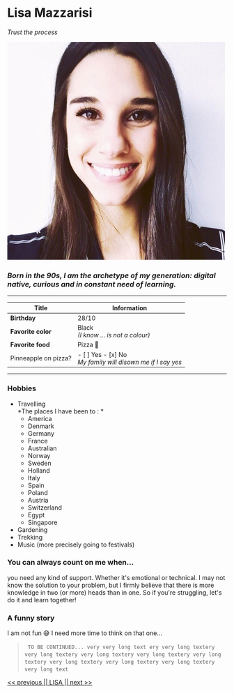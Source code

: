 # Lisa Mazzarisi 

*Trust the process*

![Profile Picture Lisa Mazzarisi](Profile-Picture-Lisa-Mazzarisi.jpeg "My Profile Picture" )

### *Born in the 90s, I am the archetype of my generation: digital native, curious and in constant need of learning.* 

***
| Title                | Information                                                     |
| -------------------- | --------------------------------------------------------------- |
| **Birthday**         | 28/10                                                           |
| **Favorite color**   | Black <br>*(I know ... is not a colour)*                        |
| **Favorite food**    | Pizza 🍕                                                         |
| Pinneapple on pizza? | - [ ] Yes - [x] No <br> *My family will disown me if I say yes* |
***

### Hobbies 
* Travelling <br>
  *The places I have been to : *
  - America 
  - Denmark 
  - Germany 
  - France 
  - Australian
  - Norway
  - Sweden
  - Holland
  - Italy
  - Spain
  - Poland
  - Austria 
  - Switzerland
  - Egypt
  - Singapore
* Gardening
* Trekking 
* Music (more precisely going to festivals)

### You can always count on me when... 

you need any kind of support. Whether it's emotional or technical. I may not know the solution to your problem, but I firmly believe that there is more knowledge in two (or more) heads than in one. So if you're struggling, let's do it and learn together! 

### A funny story 

I am not fun 😅
I need more time to think on that one... 

>``` TO BE CONTINUED... very very long text ery very long textery very long textery very long textery very long textery very long textery very long textery very long textery very long textery very long text```

[<<  previous ](https://github.com/l4ur4nn3/markdown-challenge.git)[|| LISA ||](https://github.com/lilouMazzarisi/markdown-challenge.git)[ next >>](https://github.com/Shikibata/markdown-challenge.git)
 